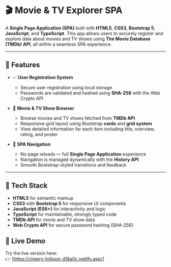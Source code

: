 # 🎬 Movie & TV Explorer SPA

A **Single Page Application (SPA)** built with **HTML5**, **CSS3**, **Bootstrap 5**, **JavaScript**, and **TypeScript**. This app allows users to securely register and explore data about movies and TV shows using **The Movie Database (TMDb) API**, all within a seamless SPA experience.

---

## 🚀 Features

- ✅ **User Registration System**

  - Secure user registration using local storage
  - Passwords are validated and hashed using **SHA-256** with the Web Crypto API

- 🎥 **Movie & TV Show Browser**

  - Browse movies and TV shows fetched from **TMDb API**
  - Responsive grid layout using Bootstrap **cards** and **grid system**
  - View detailed information for each item including title, overview, rating, and poster

- 🔄 **SPA Navigation**
  - No page reloads — full **Single Page Application** experience
  - Navigation is managed dynamically with the **History API**
  - Smooth Bootstrap-styled transitions and feedback

---

## 🧰 Tech Stack

- **HTML5** for semantic markup
- **CSS3** with **Bootstrap 5** for responsive UI components
- **JavaScript (ES6+)** for interactivity and logic
- **TypeScript** for maintainable, strongly typed code
- **TMDb API** for movie and TV show data
- **Web Crypto API** for secure password hashing (SHA-256)

## 🔗 Live Demo

Try the live version here:  
👉 [https://cheery-lollipop-d18a0c.netlify.app/]
